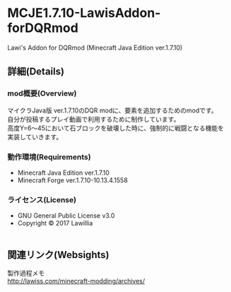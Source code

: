 # MCJE1.7.10-LawisAddon-forDQRmod  
  
Lawi's Addon for DQRmod (Minecraft Java Edition ver.1.7.10)  
  
## 詳細(Details)  
  
### mod概要(Overview)  
マイクラJava版 ver.1.7.10のDQR modに、要素を追加するためのmodです。  
自分が投稿するプレイ動画で利用するために制作しています。  
高度Y=6～45において石ブロックを破壊した時に、強制的に戦闘となる機能を実装していきます。  
  
### 動作環境(Requirements)  
  
* Minecraft Java Edition ver.1.7.10  
* Minecraft Forge ver.1.7.10-10.13.4.1558  
  
### ライセンス(License)  
  
* GNU General Public License v3.0  
* Copyright © 2017 Lawillia  
  
## 関連リンク(Websights)  
  
製作過程メモ  
<http://lawiss.com/minecraft-modding/archives/>  
  
